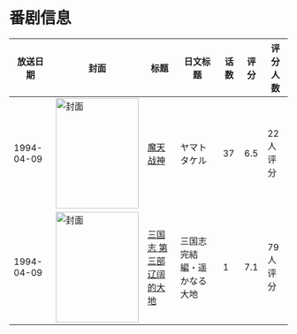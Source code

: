 # 番剧信息

|放送日期|封面|标题|日文标题|话数|评分|评分人数|
|---|---|---|---|---|---|---|
|1994-04-09|<img src="//lain.bgm.tv/pic/cover/c/f2/4c/37257_0jPjQ.jpg" alt="封面" style="width:150px;height:200px;object-fit:cover;">|[魔天战神](https://bangumi.tv/subject/37257)|ヤマトタケル|37|6.5|22人评分|
|1994-04-09|<img src="//lain.bgm.tv/pic/cover/c/ec/ce/46539_WjX2l.jpg" alt="封面" style="width:150px;height:200px;object-fit:cover;">|[三国志 第三部 辽阔的大地](https://bangumi.tv/subject/46539)|三国志 完結編・遥かなる大地|1|7.1|79人评分|
